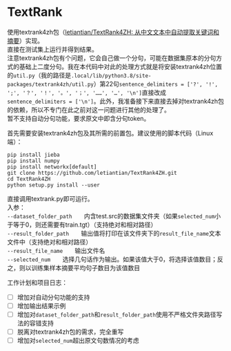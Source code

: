 # TextRank

使用textrank4zh包（[letiantian/TextRank4ZH: 从中文文本中自动提取关键词和摘要](https://github.com/letiantian/TextRank4ZH)）实现。  
直接在测试集上运行并得到结果。  
注意textrank4zh包有个问题，它会自己做一个分句，可能在数据集原本的分句方式的基础上二度分句。我在本代码中对此的处理方式就是将安装textrank4zh位置的`util.py`（我的路径是`.local/lib/python3.8/site-packages/textrank4zh/util.py`）第22句`sentence_delimiters = ['?', '!', ';', '？', '！', '。', '；', '……', '…', '\n']`直接改成`sentence_delimiters = ['\n']`。此外，我准备接下来直接去掉对textrank4zh包的依赖，所以不专门在此之前对这一问题进行其他的处理了。  
暂不支持自动分句功能，要求原文中即含分句token。

首先需要安装textrank4zh包及其所需的前置包。建议使用的脚本代码（Linux端）：
```
pip install jieba
pip install numpy
pip install networkx[default]
git clone https://github.com/letiantian/TextRank4ZH.git
cd TextRank4ZH
python setup.py install --user
```

直接调用textrank.py即可运行。  
入参：  
`--dataset_folder_path`&emsp;&emsp;内含test.src的数据集文件夹（如果`selected_num`小于等于0，则还需要有train.tgt）（支持绝对和相对路径）  
`--result_folder_path`&emsp;&emsp;输出值将打印在该文件夹下的`result_file_name`文本文件中（支持绝对和相对路径）  
`--result_file_name`&emsp;&emsp;输出文件名  
`--selected_num`&emsp;&emsp;选择几句话作为输出。如果该值大于0，将选择该值数目；反之，则以训练集样本摘要平均句子数目为该值数目

工作计划和项目日志：
- [ ] 增加对自动分句功能的支持
- [ ] 增加输出结果示例
- [ ] 增加对`dataset_folder_path`和`result_folder_path`使用不严格文件夹路径写法的容错支持
- [ ] 脱离对textrank4zh包的需求，完全重写
- [ ] 增加对`selected_num`超出原文句数情况的考虑